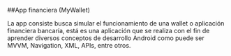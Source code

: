 ##App financiera (MyWallet)

La app consiste busca simular el funcionamiento de una wallet o aplicación financiera bancaría, está es una aplicación que se realiza con el fin de aprender diversos conceptos de desarrollo Android como puede ser MVVM, Navigation, XML, APIs, entre otros.
